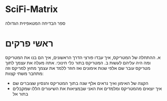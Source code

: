 # SciFi-Matrix
ספר הבדיחה המטאפיזית הגדולה

ראשי פרקים
======

א. ההתחלה של המטריקס, איך עבדו פורצי הדרך הראשונים, איך הם בנו את המטריקס ומה היה עליהם לעשות
ב. המטריקס בתור כלי חינוכי. אתה מעלה את עצמך לתוך מטריקס עובר שם אלפי שנות אימונים ואז חוזר ללמד את 
עצמך מחוץ למריקס וזה מתחבר משתי קצוות: 
 - הקצה של האימון ואיך נראים אלף שנה בתוך המטריקס והנסיון שצוברים שם
 - איך יוצאים מהמטריקס ומלמדים את האני שבמציאות את השיעורים הללו שמקבלים בתור אל
 
 
